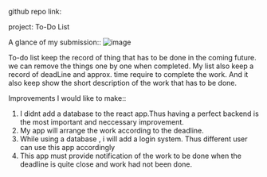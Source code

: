 github repo link: 

project: To-Do List 

A glance of my submission::
![image](https://user-images.githubusercontent.com/76245744/111874395-16d6d600-89bb-11eb-92bf-6aa5d6ef459f.png)

To-do list keep the record of thing that has to be done in the coming future. we can remove the things one by one when completed.
My list also keep a record of deadLine and approx. time require to complete the work. And it also keep show the short description of the work that has to be done.

Improvements I would like to make::
1) I didnt add a database to the react app.Thus having a perfect backend is the most important and neccessary improvement.
2) My app will arrange the work according to the deadline.
3) While using a database , i will add a login system. Thus different user can use this app accordingly
4) This app must provide notification of the work to be done when the deadline is quite close and work had not been done.
